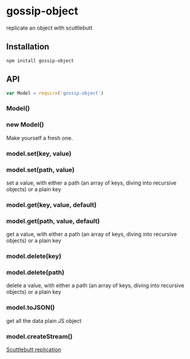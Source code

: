 # gossip-object

  replicate an object with scuttlebutt

## Installation

    npm install gossip-object

## API

```js
var Model = require('gossip-object')
```

### Model()
### new Model()
  
  Make yourself a fresh one.

### model.set(key, value)
### model.set(path, value)

  set a value, with either a path (an array of keys, diving into recursive objects) or a plain key

### model.get(key, value, default)
### model.get(path, value, default)

  get a value, with either a path (an array of keys, diving into recursive objects) or a plain key


### model.delete(key)
### model.delete(path)

  delete a value, with either a path (an array of keys, diving into recursive objects) or a plain key

### model.toJSON()

  get all the data plain JS object

### model.createStream()

  [Scuttlebutt replication](https://github.com/dominictarr/scuttlebutt#replication)

